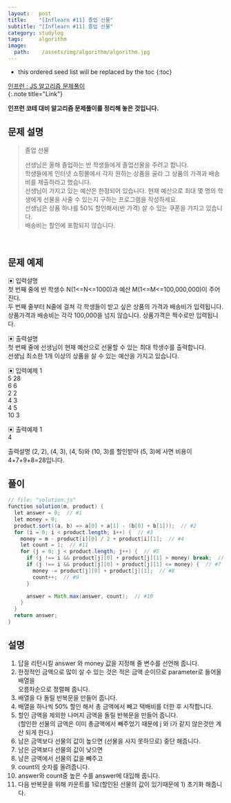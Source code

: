 ```yaml
---
layout:   post
title:    "[Inflearn #11] 졸업 선물"
subtitle: "[Inflearn #11] 졸업 선물"
category: studylog
tags:     algorithm
image:
  path:    /assets/img/algorithm/algorithm.jpg
---
```


<!--more-->

[인프런 : JS 알고리즘 문제풀이]:https://www.inflearn.com/course/%EC%9E%90%EB%B0%94%EC%8A%A4%ED%81%AC%EB%A6%BD%ED%8A%B8-%EC%95%8C%EA%B3%A0%EB%A6%AC%EC%A6%98-%EB%AC%B8%EC%A0%9C%ED%92%80%EC%9D%B4

* this ordered seed list will be replaced by the toc
{:toc}  

[인프런 : JS 알고리즘 문제풀이]  
{:.note title="Link"}  

__인프런 코테 대비 알고리즘 문제풀이를 정리해 놓은 것입니다.__  

## 문제 설명  

>졸업 선물  
>
>선생님은 올해 졸업하는 반 학생들에게 졸업선물을 주려고 합니다.  
>학생들에게 인터넷 쇼핑몰에서 각자 원하는 상품을 골라 그 상품의 가격과 배송비를 제출하라고 했습니다.  
>선생님이 가지고 있는 예산은 한정되어 있습니다.
>현재 예산으로 최대 몇 명의 학생에게 선물을 사줄 수 있는지 구하는 프로그램을 작성하세요.  
>선생님은 상품 하나를 50% 할인해서(반 가격) 살 수 있는 쿠폰을 가지고 있습니다.  
>배송비는 할인에 포함되지 않습니다.


<br>  

## 문제 예제  

▣ 입력설명  
첫 번째 줄에 반 학생수 N(1<=N<=1000)과 예산 M(1<=M<=100,000,000)이 주어진다.  
두 번째 줄부터 N줄에 걸쳐 각 학생들이 받고 싶은 상품의 가격과 배송비가 입력됩니다.  
상품가격과 배송비는 각각 100,000을 넘지 않습니다. 상품가격은 짝수로만 입력됩니다.  

▣ 출력설명  
첫 번째 줄에 선생님이 현재 예산으로 선물할 수 있는 최대 학생수를 출력합니다.  
선생님 최소한 1개 이상의 상품을 살 수 있는 예산을 가지고 있습니다.  

▣ 입력예제 1  
5 28  
6 6  
2 2  
4 3  
4 5  
10 3  



▣ 출력예제 1  
4

출력설명
(2, 2), (4, 3), (4, 5)와 (10, 3)를 할인받아 (5, 3)에 사면 비용이 4+7+9+8=28입니다.


## 풀이  

```java
// file: "solution.js"
function solution(m, product) {
  let answer = 0;  // #1
  let money = 0;
  product.sort((a, b) => a[0] + a[1] - (b[0] + b[1]));  // #2
  for (i = 0; i < product.length; i++) {  // #3
    money = m - product[i][0] / 2 + product[i][1];  // #4
    let count = 1;  // #11
    for (j = 0; j < product.length; j++) {  // #5
      if (j !== i && product[j][0] + product[j][1] > money) break;  // #6
      if (j !== i && product[j][0] + product[j][1] <= money) {  // #7
        money -= product[j][0] + product[j][1];  // #8
        count++;  // #9
      }

      answer = Math.max(answer, count);  // #10
    }
  }
  return answer;
}
```

## 설명  

1. 답을 리턴시킬 answer 와 money 값을 지정해 줄 변수를 선언해 줍니다.  
2. 한정적인 금액으로 많이 살 수 있는 것은 적은 금액 순이므로 parameter로 들어올 배열을  
오름차순으로 정렬해 줍니다.  
3. 배열을 다 돌릴 반복문을 만들어 줍니다.  
4. 배열을 하나씩 50% 할인 해서 총 금액에서 빼고 택배비를 더한 후 시작합니다.  
5. 할인 금액을 제외한 나머지 금액을 돌릴 반복문을 만들어 줍니다.  
(할인한 선물의 금액은 이미 총금액에서 빼주었기 때문에 j 와 i가 같지 않은것만 계산 되게 한다.)  
6. 남은 금액보다 선물의 값이 높으면 (선물을 사지 못하므로) 중단 해줍니다.  
7. 남은 금액보다 선물의 값이 낮으면  
8. 남은 금액에서 선물의 값을 빼주고  
9. count의 숫자를 올려줍니다.  
10. answer와 count중 높은 수를 answer에 대입해 줍니다.  
11. 다음 반복문을 위해 카운트를 1로(할인된 선물의 값이 있기때문에 1) 초기화 해줍니다.  


